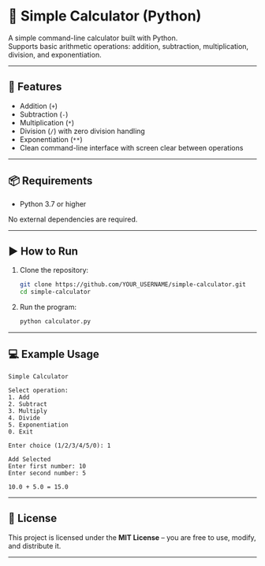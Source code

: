 # 🧮 Simple Calculator (Python)

A simple command-line calculator built with Python.  
Supports basic arithmetic operations: addition, subtraction, multiplication, division, and exponentiation.

---

## 🚀 Features
- Addition (`+`)
- Subtraction (`-`)
- Multiplication (`*`)
- Division (`/`) with zero division handling
- Exponentiation (`**`)
- Clean command-line interface with screen clear between operations

---

## 📦 Requirements
- Python 3.7 or higher

No external dependencies are required.

---

## ▶️ How to Run

1. Clone the repository:
   ```bash
   git clone https://github.com/YOUR_USERNAME/simple-calculator.git
   cd simple-calculator
   ```

2. Run the program:
   ```bash
   python calculator.py
   ```

---

## 💻 Example Usage
```
Simple Calculator

Select operation:
1. Add
2. Subtract
3. Multiply
4. Divide
5. Exponentiation
0. Exit

Enter choice (1/2/3/4/5/0): 1

Add Selected
Enter first number: 10
Enter second number: 5

10.0 + 5.0 = 15.0
```

---

## 📜 License
This project is licensed under the **MIT License** – you are free to use, modify, and distribute it.

---
